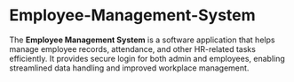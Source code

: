 # Employee-Management-System
The **Employee Management System** is a software application that helps manage employee records, attendance, and other HR-related tasks efficiently. It provides secure login for both admin and employees, enabling streamlined data handling and improved workplace management.
